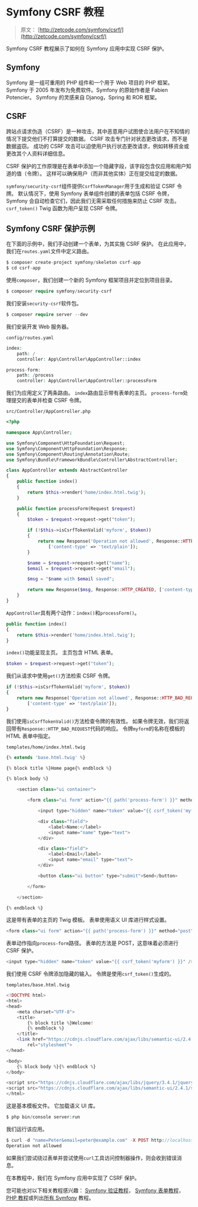 # Symfony CSRF 教程

> 原文： [http://zetcode.com/symfony/csrf/](http://zetcode.com/symfony/csrf/)

Symfony CSRF 教程展示了如何在 Symfony 应用中实现 CSRF 保护。

## Symfony

Symfony 是一组可重用的 PHP 组件和一个用于 Web 项目的 PHP 框架。 Symfony 于 2005 年发布为免费软件。Symfony 的原始作者是 Fabien Potencier。 Symfony 的灵感来自 Djanog，Spring 和 ROR 框架。

## CSRF

跨站点请求伪造（CSRF）是一种攻击，其中恶意用户试图使合法用户在不知情的情况下提交他们不打算提交的数据。 CSRF 攻击专门针对状态更改请求，而不是数据盗窃。 成功的 CSRF 攻击可以迫使用户执行状态更改请求，例如转移资金或更改其个人资料详细信息。

CSRF 保护的工作原理是在表单中添加一个隐藏字段，该字段包含仅应用和用户知道的值（令牌）。 这样可以确保用户（而非其他实体）正在提交给定的数据。

`symfony/security-csrf`组件提供`CsrfTokenManager`用于生成和验证 CSRF 令牌。 默认情况下，使用 Symfony 表单组件创建的表单包括 CSRF 令牌，Symfony 会自动检查它们，因此我们无需采取任何措施来防止 CSRF 攻击。 `csrf_token()` Twig 函数为用户呈现 CSRF 令牌。

## Symfony CSRF 保护示例

在下面的示例中，我们手动创建一个表单，为其实施 CSRF 保护。 在此应用中，我们在`routes.yaml`文件中定义路由。

```php
$ composer create-project symfony/skeleton csrf-app
$ cd csrf-app

```

使用`composer`，我们创建一个新的 Symfony 框架项目并定位到项目目录。

```php
$ composer require symfony/security-csrf

```

我们安装`security-csrf`软件包。

```php
$ composer require server --dev

```

我们安装开发 Web 服务器。

`config/routes.yaml`

```php
index:
    path: /
    controller: App\Controller\AppController::index

process-form:
    path: /process
    controller: App\Controller\AppController::processForm

```

我们为应用定义了两条路由。 `index`路由显示带有表单的主页。 `process-form`处理提交的表单并检查 CSRF 令牌。

`src/Controller/AppController.php`

```php
<?php

namespace App\Controller;

use Symfony\Component\HttpFoundation\Request;
use Symfony\Component\HttpFoundation\Response;
use Symfony\Component\Routing\Annotation\Route;
use Symfony\Bundle\FrameworkBundle\Controller\AbstractController;

class AppController extends AbstractController
{
    public function index()
    {
        return $this->render('home/index.html.twig');
    }

    public function processForm(Request $request)
    {
        $token = $request->request->get("token");

        if (!$this->isCsrfTokenValid('myform', $token))
        {
            return new Response('Operation not allowed', Response::HTTP_BAD_REQUEST,
                ['content-type' => 'text/plain']);
        }

        $name = $request->request->get("name");
        $email = $request->request->get("email");

        $msg = "$name with $email saved";

        return new Response($msg, Response::HTTP_CREATED, ['content-type' => 'text/plain']);
    }
}

```

`AppController`具有两个动作：`index()`和`processForm()`。

```php
public function index()
{
    return $this->render('home/index.html.twig');
}

```

`index()`功能呈现主页。 主页包含 HTML 表单。

```php
$token = $request->request->get("token");

```

我们从请求中使用`get()`方法检索 CSRF 令牌。

```php
if (!$this->isCsrfTokenValid('myform', $token))
{
    return new Response('Operation not allowed', Response::HTTP_BAD_REQUEST,
        ['content-type' => 'text/plain']);
}

```

我们使用`isCsrfTokenValid()`方法检查令牌的有效性。 如果令牌无效，我们将返回带有`Response::HTTP_BAD_REQUEST`代码的响应。 令牌`myform`的名称在模板的 HTML 表单中指定。

`templates/home/index.html.twig`

```php
{% extends 'base.html.twig' %}

{% block title %}Home page{% endblock %}

{% block body %}

    <section class="ui container">

        <form class="ui form" action="{{ path('process-form') }}" method="post">

            <input type="hidden" name="token" value="{{ csrf_token('myform') }}" />

            <div class="field">
                <label>Name:</label>
                <input name="name" type="text">
            </div>

            <div class="field">
                <label>Email</label>
                <input name="email" type="text">
            </div>

            <button class="ui button" type="submit">Send</button>

        </form>

    </section>

{% endblock %}

```

这是带有表单的主页的 Twig 模板。 表单使用语义 UI 库进行样式设置。

```php
<form class="ui form" action="{{ path('process-form') }}" method="post">

```

表单动作指向`process-form`路径。 表单的方法是 POST，这意味着必须进行 CSRF 保护。

```php
<input type="hidden" name="token" value="{{ csrf_token('myform') }}" />

```

我们使用 CSRF 令牌添加隐藏的输入。 令牌是使用`csrf_token()`生成的。

`templates/base.html.twig`

```php
<!DOCTYPE html>
<html>
<head>
    <meta charset="UTF-8">
    <title>
        {% block title %}Welcome!
        {% endblock %}
    </title>
    <link href="https://cdnjs.cloudflare.com/ajax/libs/semantic-ui/2.4.1/semantic.min.css" 
        rel="stylesheet">
</head>

<body>
    {% block body %}{% endblock %}
</body>

<script src="https://cdnjs.cloudflare.com/ajax/libs/jquery/3.4.1/jquery.min.js"></script>
<script src="https://cdnjs.cloudflare.com/ajax/libs/semantic-ui/2.4.1/semantic.js"></script>
</html>

```

这是基本模板文件。 它加载语义 UI 库。

```php
$ php bin/console server:run

```

我们运行该应用。

```php
$ curl -d "name=Peter&email=peter@example.com" -X POST http://localhost:8000/process
Operation not allowed

```

如果我们尝试绕过表单并尝试使用`curl`工具访问控制器操作，则会收到错误消息。

在本教程中，我们在 Symfony 应用中实现了 CSRF 保护。

您可能也对以下相关教程感兴趣： [Symfony 验证教程](/symfony/validation/)， [Symfony 表单教程](/symfony/form/)， [PHP 教程](/lang/php/)或列出[所有 Symfony](/all/#symfony) 教程。